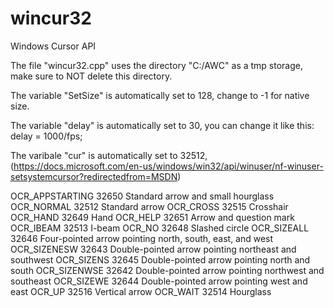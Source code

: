 # wincur32
Windows Cursor API

The file "wincur32.cpp" uses the directory "C:/AWC" as a tmp storage, make sure to NOT delete this directory.

The variable "SetSize" is automatically set to 128, change to -1 for native size.

The variable "delay" is automatically set to 30, you can change it like this: delay = 1000/fps;

The varibale "cur" is automatically set to 32512, (https://docs.microsoft.com/en-us/windows/win32/api/winuser/nf-winuser-setsystemcursor?redirectedfrom=MSDN)

OCR_APPSTARTING   32650   Standard arrow and small hourglass
OCR_NORMAL        32512   Standard arrow
OCR_CROSS         32515   Crosshair
OCR_HAND          32649   Hand
OCR_HELP 	        32651   Arrow and question mark
OCR_IBEAM 	      32513   I-beam
OCR_NO 		        32648   Slashed circle
OCR_SIZEALL 	    32646   Four-pointed arrow pointing north, south, east, and west
OCR_SIZENESW   	  32643   Double-pointed arrow pointing northeast and southwest
OCR_SIZENS 	      32645   Double-pointed arrow pointing north and south
OCR_SIZENWSE   	  32642   Double-pointed arrow pointing northwest and southeast
OCR_SIZEWE 	      32644   Double-pointed arrow pointing west and east
OCR_UP 		        32516   Vertical arrow
OCR_WAIT 	        32514   Hourglass
